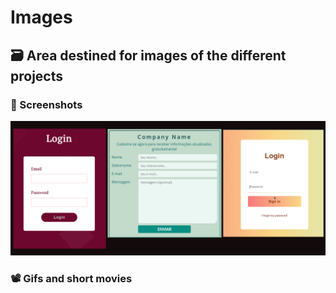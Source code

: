 # Images


## 🗃️  Area destined for images of the different projects

### 📸 Screenshots

![Login_Forms](https://github.com/digidatservs/images/blob/main/LoginForms.png)



### 📽️ Gifs and short movies
